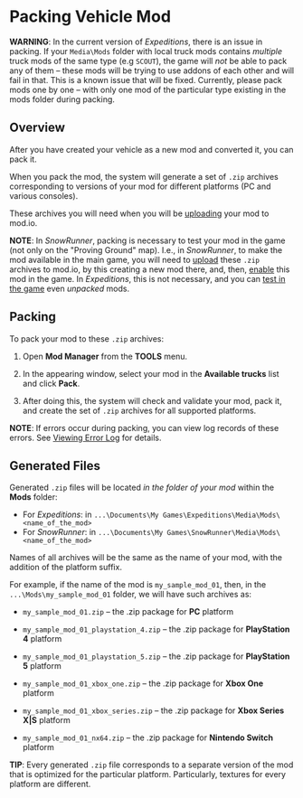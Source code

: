 # Packing Vehicle Mod

**WARNING**: In the current version of *Expeditions*, there is an issue in packing. If your `Media\Mods` folder with local truck mods contains *multiple* truck mods of the same type (e.g `SCOUT`), the game will *not* be able to pack any of them – these mods will be trying to use addons of each other and will fail in that. This is a known issue that will be fixed. Currently, please pack mods one by one – with only one mod of the particular type existing in the mods folder during packing.

## Overview
After you have created your vehicle as a new mod and converted it, you can pack it.

When you pack the mod, the system will generate a set of `.zip` archives corresponding to versions of your mod for different platforms (PC and various consoles).

These archives you will need when you will be [uploading][step_6] your mod to mod.io.

**NOTE**: In *SnowRunner*, packing is necessary to test your mod in the game (not only on the "Proving Ground" map). I.e., in *SnowRunner*, to make the mod available in the main game, you will need to [upload][step_6] these `.zip `archives to mod.io, by this creating a new mod there, and, then, [enable][step_7] this mod in the game. In *Expeditions*, this is not necessary, and you can [test in the game][step_4a] even *unpacked* mods.


## Packing
To pack your mod to these `.zip` archives:

1.  Open **Mod Manager** from the **TOOLS** menu.

2.  In the appearing window, select your mod in the **Available trucks** list and click **Pack**.

3.  After doing this, the system will check and validate your mod, pack it, and create the set of `.zip` archives for all supported platforms.

**NOTE**: If errors occur during packing, you can view log records of these errors. See [Viewing Error Log][error_log] for details.


## Generated Files
Generated `.zip` files will be located *in the folder of your mod* within the **Mods** folder:

-   For *Expeditions*: in `...\Documents\My Games\Expeditions\Media\Mods\<name_of_the_mod>`
-   For *SnowRunner*: in `...\Documents\My Games\SnowRunner\Media\Mods\<name_of_the_mod>`

Names of all archives will be the same as the name of your mod, with the addition of the platform suffix.

For example, if the name of the mod is `my_sample_mod_01`, then, in the `...\Mods\my_sample_mod_01` folder, we will have such archives as:

-   `my_sample_mod_01.zip` – the .zip package for **PC** platform

-   `my_sample_mod_01_playstation_4.zip` – the .zip package for **PlayStation 4** platform

-   `my_sample_mod_01_playstation_5.zip` – the .zip package for **PlayStation 5** platform

-   `my_sample_mod_01_xbox_one.zip` – the .zip package for **Xbox One** platform

-   `my_sample_mod_01_xbox_series.zip` – the .zip package for **Xbox Series X\|S** platform

-   `my_sample_mod_01_nx64.zip` – the .zip package for **Nintendo Switch** platform

**TIP**: Every generated `.zip` file corresponds to a separate version of the mod that is optimized for the particular platform. Particularly, textures for every platform are different.


[error_log]: ./viewing_error_log.md
[step_6]: ./uploading_mod_to_mod_io.md
[step_7]: ./enabling_mod_in_the_game.md
[step_4a]: ./testing_unpacked_mod_in_the_game.md